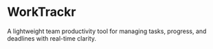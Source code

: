 # WorkTrackr
A lightweight team productivity tool for managing tasks, progress, and deadlines with real-time clarity.
